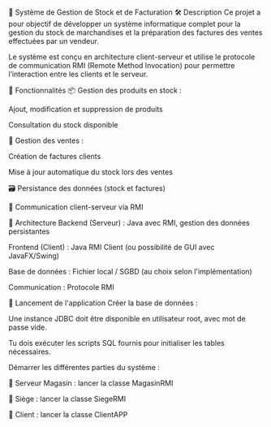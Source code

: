🧾 Système de Gestion de Stock et de Facturation
🛠️ Description
Ce projet a pour objectif de développer un système informatique complet pour la gestion du stock de marchandises et la préparation des factures des ventes effectuées par un vendeur.

Le système est conçu en architecture client-serveur et utilise le protocole de communication RMI (Remote Method Invocation) pour permettre l’interaction entre les clients et le serveur.

🎯 Fonctionnalités
📦 Gestion des produits en stock :

Ajout, modification et suppression de produits

Consultation du stock disponible

🧾 Gestion des ventes :

Création de factures clients

Mise à jour automatique du stock lors des ventes

🗃️ Persistance des données (stock et factures)

🔄 Communication client-serveur via RMI

🧱 Architecture
Backend (Serveur) : Java avec RMI, gestion des données persistantes

Frontend (Client) : Java RMI Client (ou possibilité de GUI avec JavaFX/Swing)

Base de données : Fichier local / SGBD (au choix selon l'implémentation)

Communication : Protocole RMI

🚀 Lancement de l'application
Créer la base de données :

Une instance JDBC doit être disponible en utilisateur root, avec mot de passe vide.

Tu dois exécuter les scripts SQL fournis pour initialiser les tables nécessaires.

Démarrer les différentes parties du système :

🏬 Serveur Magasin : lancer la classe MagasinRMI

🏢 Siège : lancer la classe SiegeRMI

👤 Client : lancer la classe ClientAPP
